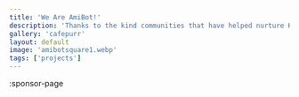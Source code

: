 ```yaml
---
title: 'We Are AmiBot!'
description: 'Thanks to the kind communities that have helped nurture Kind Robots'
gallery: 'cafepurr'
layout: default
image: 'amibotsquare1.webp'
tags: ['projects']
---
```


:sponsor-page
